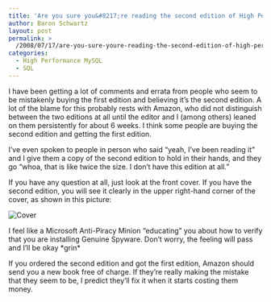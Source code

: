 ```yaml
---
title: 'Are you sure you&#8217;re reading the second edition of High Performance MySQL?'
author: Baron Schwartz
layout: post
permalink: >
  /2008/07/17/are-you-sure-youre-reading-the-second-edition-of-high-performance-mysql/
categories:
  - High Performance MySQL
  - SQL
---
```

I have been getting a lot of comments and errata from people who seem to be mistakenly buying the first edition and believing it&#8217;s the second edition. A lot of the blame for this probably rests with Amazon, who did not distinguish between the two editions at all until the editor and I (among others) leaned on them persistently for about 6 weeks. I think some people are buying the second edition and getting the first edition.

I&#8217;ve even spoken to people in person who said &#8220;yeah, I&#8217;ve been reading it&#8221; and I give them a copy of the second edition to hold in their hands, and they go &#8220;whoa, that is like twice the size. I don&#8217;t have this edition at all.&#8221;

If you have any question at all, just look at the front cover. If you have the second edition, you will see it clearly in the upper right-hand corner of the cover, as shown in this picture:

![Cover][1]

I feel like a Microsoft Anti-Piracy Minion &#8220;educating&#8221; you about how to verify that you are installing Genuine Spyware. Don&#8217;t worry, the feeling will pass and I&#8217;ll be okay \*grin\*

If you ordered the second edition and got the first edition, Amazon should send you a new book free of charge. If they&#8217;re really making the mistake that they seem to be, I predict they&#8217;ll fix it when it starts costing them money.

 [1]: http://www.xaprb.com/blog/wp-content/uploads/2008/07/high_performance_mysql_second_edition_cover1.jpg